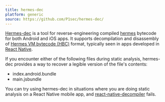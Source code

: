 ```yaml
---
title: hermes-dec
platform: generic
source: https://github.com/P1sec/hermes-dec/
---
```


[Hermes-dec](https://github.com/P1sec/hermes-dec/) is a tool for reverse-engineering compiled [hermes](https://reactnative.dev/docs/hermes) bytecode for both Android and iOS apps. It supports decompilation and disassembly of [Hermes VM bytecode (HBC)](https://lucasbaizer2.github.io/hasmer/hasm/instruction-docs/hbc86.html) format, typically seen in apps developed in [React Native](https://reactnative.dev/).

If you encounter either of the following files during static analysis, hermes-dec provides a way to recover a legible version of the file's contents:
- index.android.bundle
- main.jsbundle

You can try using hermes-dec in situations where you are doing static analysis on a React Native mobile app, and [react-native-decompiler](https://github.com/numandev1/react-native-decompiler) fails.
